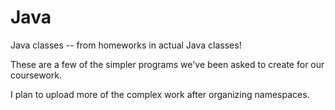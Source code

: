 # Java
Java classes -- from homeworks in actual Java classes!

These are a few of the simpler programs we've been asked to create for our coursework.

I plan to upload more of the complex work after organizing namespaces.
